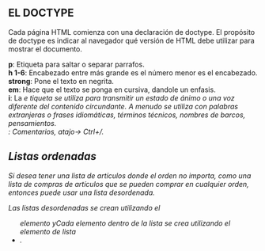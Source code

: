 ## EL DOCTYPE
Cada página HTML comienza con una declaración de doctype. El propósito de doctype es indicar al navegador qué versión de HTML debe utilizar para mostrar el documento.

**p**: Etiqueta para saltar o separar parrafos.<br>
**h 1-6**: Encabezado entre más grande es el número menor es el encabezado.<br>
**strong**: Pone el texto en negrita.<br>
**em**: Hace que el texto se ponga en cursiva, dandole un enfasis.<br>
**i**: La <i>e tiqueta se utiliza para transmitir un estado de ánimo o una voz diferente del contenido circundante. A menudo se utiliza con palabras extranjeras o frases idiomáticas, términos técnicos, nombres de barcos, pensamientos.<br>
**<!-- -->**: Comentarios, atajo-> Ctrl+/.<br>

## Listas ordenadas
Si desea tener una lista de artículos donde el orden no importa, como una lista de compras de artículos que se pueden comprar en cualquier orden, entonces puede usar una lista desordenada.<br>

Las listas desordenadas se crean utilizando el <ul>elemento yCada elemento dentro de la lista se crea utilizando el elemento de lista <li>. <br>


